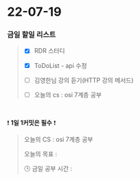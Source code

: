 # 22-07-19
### 금일 할일 리스트

> - [x]  RDR 스터디
>
> - [x]  ToDoList - api 수정
>
> - [ ]  김영한님 강의 듣기(HTTP 강의 메서드)
> 
> - [ ]  오늘의 cs : osi 7계층 공부
>

<br/>

❗ **1일 1커밋은 필수** ❗
> 오늘의 CS : osi 7계층 공부
>
> 오늘의 목표  : 
>
> 🕒 금일 공부 시간 : 

<br/>
